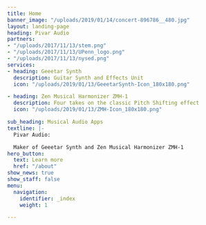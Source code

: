 ```yaml
---
title: Home
banner_image: "/uploads/2019/01/14/concert-896786__480.jpg"
layout: landing-page
heading: Pivar Audio
partners:
- "/uploads/2017/11/13/stem.png"
- "/uploads/2017/11/13/UPenn_logo.png"
- "/uploads/2017/11/13/nysed.png"
services:
- heading: Geeetar Synth
  description: Guitar Synth and Effects Unit
  icon: "/uploads/2019/01/13/GeeetarSynth-Icon_180x180.png"

- heading: Zen Musical Harmonizer ZMH-1
  description: Four takes on the classic Pitch Shifting effect
  icon: "/uploads/2019/01/13/ZMH-Icon_180x180.png"

sub_heading: Musical Audio Apps
textline: |-
  Pivar Audio:

  Maker of Geeetar Synth and Zen Musical Harmonizer ZMH-1
hero_button:
  text: Learn more
  href: "/about"
show_news: true
show_staff: false
menu:
  navigation:
    identifier: _index
    weight: 1

---
```

